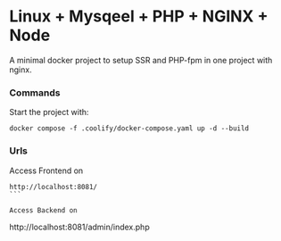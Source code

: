 # Linux + Mysqeel + PHP + NGINX + Node

A minimal docker project to setup SSR and PHP-fpm in one project with nginx. 

### Commands

Start the project with: 
```
docker compose -f .coolify/docker-compose.yaml up -d --build
```

### Urls

Access Frontend on
````
http://localhost:8081/
```

Access Backend on
````
http://localhost:8081/admin/index.php
```

